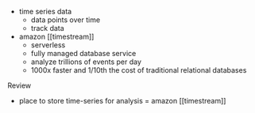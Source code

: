 - time series data
	- data points over time
	- track data
- amazon [[timestream]]
	- serverless
	- fully managed database service
	- analyze trillions of events per day
	- 1000x faster and 1/10th the cost of traditional relational databases

Review
- place to store time-series for analysis = amazon [[timestream]]
